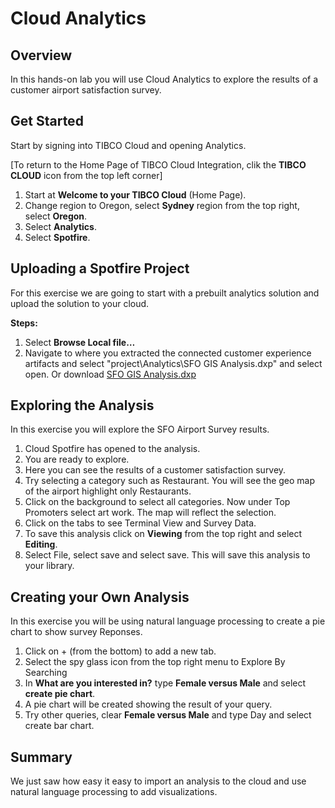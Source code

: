 # Cloud Analytics

## Overview

In this hands-on lab you will use Cloud Analytics to explore the results of a customer airport satisfaction survey. 

## Get Started

Start by signing into TIBCO Cloud and opening Analytics.  

[To return to the Home Page of TIBCO Cloud Integration, clik the **TIBCO CLOUD** icon from the top left corner]

1)	Start at **Welcome to your TIBCO Cloud** (Home Page).
2)	Change region to Oregon, select **Sydney** region from the top right, select **Oregon**.
3)  Select **Analytics**.
3)	Select **Spotfire**.

## Uploading a Spotfire Project

For this exercise we are going to start with a prebuilt analytics solution and upload the solution to your cloud.

**Steps:**
1)	Select **Browse Local file…** 
2)	Navigate to where you extracted the connected customer experience artifacts and select "project\Analytics\SFO GIS Analysis.dxp" and select open.
  Or download [SFO GIS Analysis.dxp](https://github.com/claw-ai/Keys2Cloud/tree/master/project/analytics/SFO%20GIS%20Analysis.dxp)


## Exploring the Analysis

In this exercise you will explore the SFO Airport Survey results.

1)	Cloud Spotfire has opened to the analysis. 
2)	You are ready to explore.
3)	Here you can see the results of a customer satisfaction survey.
4)	Try selecting a category such as Restaurant.  You will see the geo map of the airport highlight only Restaurants. 
5)	Click on the background to select all categories.  Now under Top Promoters select art work.  The map will reflect the selection.
6)	Click on the tabs to see Terminal View and Survey Data.
7)	To save this analysis click on **Viewing** from the top right and select **Editing**.
8)	Select File, select save and select save.  This will save this analysis to your library.

## Creating your Own Analysis

In this exercise you will be using natural language processing to create a pie chart to show survey Reponses.

1)	Click on + (from the bottom) to add a new tab.
2)	Select the spy glass icon from the top right menu to Explore By Searching
3)	In **What are you interested in?** type **Female versus Male** and select **create pie chart**.
4)	A pie chart will be created showing the result of your query.
5)	Try other queries, clear **Female versus Male** and type Day and select create bar chart.

## Summary

We just saw how easy it easy to import an analysis to the cloud and use natural language processing to add visualizations. 

